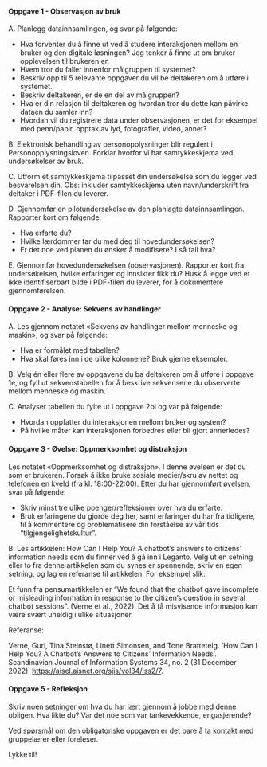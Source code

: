 

#### Oppgave 1 - Observasjon av bruk

A. Planlegg datainnsamlingen, og svar på følgende: 

- Hva forventer du å finne ut ved å studere interaksjonen mellom en bruker og den digitale løsningen? 
Jeg tenker å finne ut om bruker opplevelsen til brukeren er. 
- Hvem tror du faller innenfor målgruppen til systemet? 
- Beskriv opp til 5 relevante oppgaver du vil be deltakeren om å utføre i systemet. 
- Beskriv deltakeren, er de en del av målgruppen? 
- Hva er din relasjon til deltakeren og hvordan tror du dette kan påvirke dataen du samler inn?
- Hvordan vil du registrere data under observasjonen, er det for eksempel med penn/papir, opptak av lyd, fotografier, video, annet?

B. Elektronisk behandling av personopplysninger blir regulert i Personopplysningsloven. Forklar hvorfor vi har samtykkeskjema ved undersøkelser av bruk. 

C. Utform et samtykkeskjema tilpasset din undersøkelse som du legger ved besvarelsen din. Obs: inkluder samtykkeskjema uten navn/underskrift fra deltaker i PDF-filen du leverer. 

D. Gjennomfør en pilotundersøkelse av den planlagte datainnsamlingen. Rapporter kort om følgende: 
- Hva erfarte du? 
- Hvilke lærdommer tar du med deg til hovedundersøkelsen? 
- Er det noe ved planen du ønsker å modifisere? I så fall hva? 

E. Gjennomfør hovedundersøkelsen (observasjonen). Rapporter kort fra undersøkelsen, hvilke erfaringer og innsikter fikk du? Husk å legge ved et ikke identifiserbart bilde i PDF-filen du leverer, for å dokumentere gjennomførelsen.


#### Oppgave 2 - Analyse: Sekvens av handlinger 

A. Les gjennom notatet «Sekvens av handlinger mellom menneske og maskin», og svar på følgende: 
- Hva er formålet med tabellen? 
- Hva skal føres inn i de ulike kolonnene? Bruk gjerne eksempler. 

B. Velg én eller flere av oppgavene du ba deltakeren om å utføre i oppgave 1e, og fyll ut sekvenstabellen for å beskrive sekvensene du observerte mellom menneske og maskin. 

C. Analyser tabellen du fylte ut i oppgave 2bl og var på følgende: 
- Hvordan oppfatter du interaksjonen mellom bruker og system? 
- På hvilke måter kan interaksjonen forbedres eller bli gjort annerledes?

#### Oppgave 3 - Øvelse: Oppmerksomhet og distraksjon 

Les notatet «Oppmerksomhet og distraksjon». I denne øvelsen er det du som er brukeren. Forsøk å ikke bruke sosiale medier/skru av nettet og telefonen en kveld (fra kl. 18:00-22:00). Etter du har gjennomført øvelsen, svar på følgende: 
- Skriv minst tre ulike poenger/refleksjoner over hva du erfarte. 
- Bruk erfaringene du gjorde deg her, samt erfaringer du har fra tidligere, til å kommentere og problematisere din forståelse av vår tids “tilgjengelighetskultur”.

B. Les artikkelen: How Can I Help You? A chatbot’s answers to citizens’ information needs som du finner ved å gå inn i Leganto. Velg ut en setning eller to fra denne artikkelen som du synes er spennende, skriv en egen setning, og lag en referanse til artikkelen. For eksempel slik: 

Et funn fra pensumartikkelen er “We found that the chatbot gave incomplete or misleading information in response to the citizen’s question in several chatbot sessions”. (Verne et al., 2022). Det å få misvisende informasjon kan være svært uheldig i ulike situasjoner. 

Referanse: 

Verne, Guri, Tina Steinstø, Linett Simonsen, and Tone Bratteteig. ‘How Can I Help You? A Chatbot’s Answers to Citizens’ Information Needs’. Scandinavian Journal of Information Systems 34, no. 2 (31 December 2022). https://aisel.aisnet.org/sjis/vol34/iss2/7.

#### Oppgave 5 - Refleksjon 
Skriv noen setninger om hva du har lært gjennom å jobbe med denne obligen. Hva likte du? Var det noe som var tankevekkende, engasjerende? 


Ved spørsmål om den obligatoriske oppgaven er det bare å ta kontakt med gruppelærer eller foreleser. 

Lykke til!